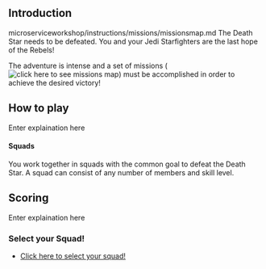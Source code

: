 ## Introduction ##

microserviceworkshop/instructions/missions/missionsmap.md
The Death Star needs to be defeated. You and your Jedi Starfighters are the last hope of the Rebels! 

The adventure is intense and a set of missions (![click here to see missions map](MissionsMap.png)) must be accomplished in order to achieve the desired victory!


## How to play ##

Enter explaination here

#### Squads ####

You work together in squads with the common goal to defeat the Death Star. A squad can consist of any number of members and skill level. 

## Scoring ##

Enter explaination here

### Select your Squad! ###

+ [Click here to select your squad!](squadSelection.md)
